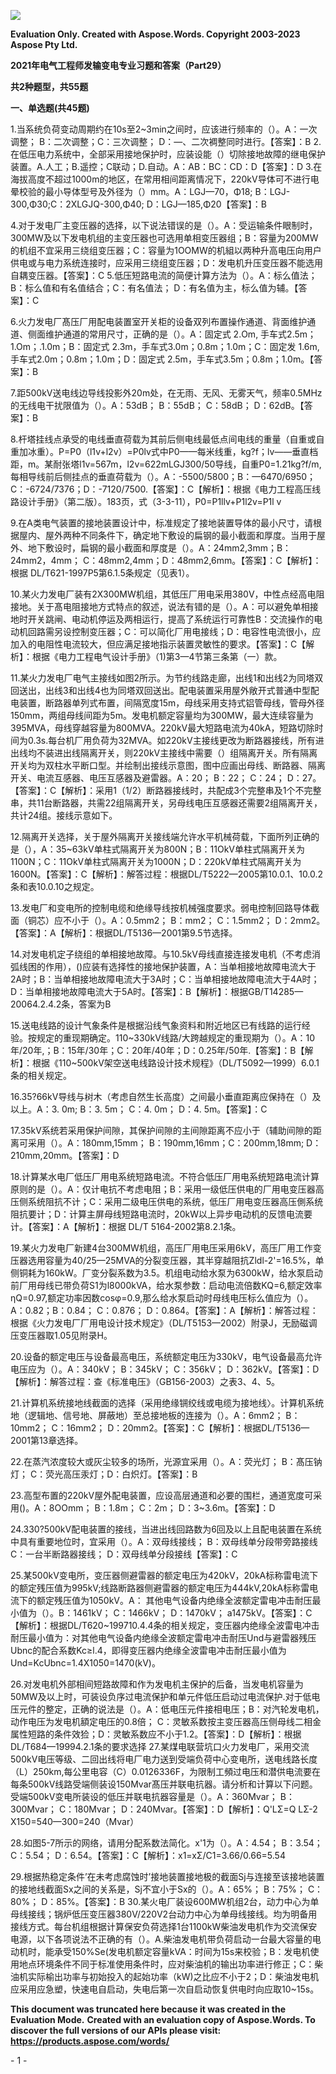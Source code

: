 ﻿![](2021%E5%B9%B4%E7%94%B5%E6%B0%94%E5%B7%A5%E7%A8%8B%E5%B8%88%E5%8F%91%E8%BE%93%E5%8F%98%E7%94%B5%E4%B8%93%E4%B8%9A%E4%B9%A0%E9%A2%98%E5%92%8C%E7%AD%94%E6%A1%88(Part29).001.png)

**Evaluation Only. Created with Aspose.Words. Copyright 2003-2023 Aspose Pty Ltd.**

**2021年电气工程师发输变电专业习题和答案（Part29）**

**共2种题型，共55题**

**一、单选题(共45题)**

1\.当系统负荷变动周期约在10s至2~3min之间时，应该进行频率的（）。A：一次调整； B：二次调整；C：三次调整； D：—、二次裯整同时进行。【答案】：B
2\.在低压电力系统中，全部采用接地保护时，应装设能（）切除接地故障的继电保护装置。A.人工；B.遥控；C联动；D.自动。A：AB：BC：CD：D【答案】：D
3\.在海拔高度不超过1000m的地区，在常用相间距离情况下，220kV导体可不进行电晕校验的最小导体型号及外径为（）mm。A：LGJ—70，Φ18; B：LGJ-300,Φ30;C：2XLGJQ-300,Φ40; D：LGJ—185,Φ20【答案】：B

4\.对于发电厂主变压器的选择，以下说法错误的是（）。A：受运输条件眼制时，300MW及以下发电机组的主变压器也可选用单相变压器组；B：容量为200MW的机组不宜采用三绕组变压器；C：容量为1OOMW的机組以两种升高电压向用户供电或与电力系统连接时，应采用三绕组变压器；D：发电机升压变压器不能选用自耦变压器。【答案】：C
5\.低压短路电流的简便计算方法为（）。A：标么值法； B：标么值和有名值结合；C：有名值法； D：有名值为主，标么值为辅。【答案】：C

6\.火力发电厂髙压厂用配电装置室开关柜的设备双列布置操作通道、背面维护通道、侧面维护通道的常用尺寸，正确的是（）。A：固定式 2.Om, 手车式2.5m；1.Om；.1.0m；B：固定式 2.3m，手车式3.0m；0.8m；1.0m；C：固定发 1.6m,手车式2.0m；0.8m；1.0m；D：固定式 2.5m，手车式3.5m；0.8m；1.0m。【答案】：B

7\.距500kV送电线边导线投影外20m处，在无雨、无风、无雾天气，频率0.5MHz的无线电干扰限值为（）。A：53dB； B：55dB； C：58dB； D：62dB。【答案】：B

8\.杆塔挂线点承受的电线垂直荷载为其前后侧电线最低点间电线的重量（自重或自重加冰重）。P=P0（l1v+l2v）=P0lv式中P0——每米线重，kg?f；lv——垂直档距，m。某耐张塔l1v=567m，l2v=622mLGJ300/50导线，自重P0=1.21kg?f/m,每相导线前后侧挂点的垂直荷载为（）。A：-5500/5800；B：—6470/6950；C：-6724/7376；D：-7120/7500.【答案】：C【解析】：根据《电力工程高压线路设计手册》（第二版）。183页，式（3-3-11），P0=P1llv+P1l2v=P1l v

9\.在A类电气装置的接地装置设计中，标准规定了接地装置导体的最小尺寸，请根据屋内、屋外两种不同条件下，确定地下敷设的扁钢的最小截面和厚度。当用于屋外、地下敷设时，扁钢的最小截面和厚度是（）。A：24mm2,3mm；B：24mm2，4mm； C：48mm2,4mm；D：48mm2,6mm。【答案】：C【解析】：根据 DL/T621-1997P5第6.1.5条规定（见表1）。

10\.某火力发电厂装有2X300MW机组，其低压厂用电采用380V，中性点经高电阻接地。关于髙电阻接地方式特点的叙述，说法有错的是（）。A：可以避免单相接地时开关跳闸、电动机停运及两相运行，提高了系统运行可靠性B：交流操作的电动机回路需另设控制变压器；C：可以简化厂用电接线；D：电容性电流很小，应加入的电阻性电流较大，但应满足接地指示装置灵敏性的要求。【答案】：C【解析】：根据《电力工程电气设计手册》（1)第3—4节第三条第（一）款。

11\.某火力发电厂电气主接线如图2所示。为节约线路走廊，出线1和出线2为同塔双回送出，出线3和出线4也为同塔双回送出。配电装置采用屋外敞开式普通中型配电装置，断路器单列式布置，间隔宽度15m，母线采用支持式铝管母线，管母外径150mm，两组母线间距为5m。发电机额定容量均为300MW，最大连续容量为395MVA，母线穿越容量为800MVA。220kV最大短路电流为40kA，短路切除时间为0.3s.每台机厂用负荷为32MVA。如220kV主接线更改为断路器接线，所有进出线均不装进出线隔离开关，则220kV主接线中需要（）组隔离开关。所有隔离开关均为双柱水平断口型。并绘制出接线示意图，图中应画出母线、断路器、隔离开关、电流互感器、电压互感器及避雷器。A：20； B：22； C：24； D：27。【答案】：C【解析】：采用1（1/2）断路器接线时，共配成3个完整串及1个不完整串，共11台断路器，共需22组隔离开关，另母线电压互感器还需要2组隔离开关，共计24组。接线示意如下。

12\.隔离开关选择，关于屋外隔离开关接线端允许水平机械荷载，下面所列正确的是（），A：35~63kV单柱式隔离开关为800N；B：11OkV单柱式隔离开关为1100N；C：11OkV单柱式隔离开关为1000N；D：220kV单柱式隔离开关为1600N。【答案】：C【解析】：解答过程：根据DL/T5222—2005第10.0.1、10.0.2条和表10.0.10之规定。

13\.发电厂和变电所的控制电缆和绝缘导线按机械强度要求。弱电控制回路导体截面（铜芯）应不小于（）。A：0.5mm2； B：mm2； C：1.5mm2； D：2mm2。【答案】：A【解析】：根据DL/T5136—2001第9.5节选择。

14\.对发电机定子绕组的单相接地故障。与10.5kV母线直接连接发电机（不考虑消弧线困的作用），()应装有选择性的接地保护装置，A：当单相接地故障电流大于2A时；B：当单相接地故障电流大于3A时；C：当单相接地故障电流大于4A时；D：当单相接地故障电流大于5A时。【答案】：B【解析】：根据GB/T14285—20064.2.4.2条，答案为B

15\.送电线路的设计气象条件是根据沿线气象资料和附近地区已有线路的运行经验。按规定的重现期确定。110~330kV线路/大跨越规定的重现期为（）。A：10年/20年,；B：15年/30年；C：20年/40年；D：0.25年/50年.【答案】：B【解析】：根据《110~500kV架空送电线路设计技术规程》（DL/T5092—1999）6.0.1条的相关规定。

16\.35?66kV导线与树木（考虑自然生长高度）之间最小垂直距离应保持在（）及以上。A：3. 0m; B：3. 5m； C：4. 0m； D：4. 5m。【答案】：C

17\.35kV系统若采用保护间隙，其保护间隙的主间隙距离不应小于（辅助间隙的距离可采用（）。A：180mm,15mm； B：190mm,16mm；C：200mm,18mm; D：210mm,20mm。【答案】：D

18\.计算某水电厂低压厂用电系统短路电流。不符合低压厂用电系统短路电流计算原则的是（）。A：仅计电抗不考虑电阻；B：采用一级低压供电的厂用电变压器高压侧系统阻抗不计；C：采用二级电压供电的系统，低压厂用电变压器高压側系统阻抗要计；D：计算主屏母线短路电流时，20kW以上异步电动机的反馈电流要计。【答案】：A【解析】：根据 DL/T 5164-2002第8.2.1条。

19\.某火力发电厂新建4台300MW机组，高压厂用电压采用6kV，高压厂用工作变压器选用容量为40/25—25MVA的分裂变压器，其半穿越阻抗Zldl-2'=16.5%，单侧铜耗为160kW。厂变分裂系数为3.5。机组电动给水泵为6300kW，给水泵启动前厂用母线已带负荷S1为l8000kVA，给水泵参数：启动电流倍数KQ=6,额定效率ηQ=0.97,额定功率因数cosφ=0.9,那么给水泵启动时母线电压标么值应为（）。A：0.82；B：0.84； C：0.876； D：0.864。【答案】：A【解析】：解答过程：根据《火力发电厂厂用电设计技术规定》（DL/T5153—2002）附录J，无励磁调压变压器取1.05见附录H。

20\.设备的额定电压与设备最高电压，系统额定电压为330kV，电气设备最高允许电压应为（）。A：340kV； B：345kV； C：356kV； D：362kV。【答案】：D【解析】：解答过程：查《标准电压》（GB156-2003）之表3、4、5。

21\.计算机系统接地线截面的选择（采用绝缘锎绞线或电缆为接地线〉。计算机系统地（逻辑地、信号地、屏蔽地）至总接地板的连接为（）。A：6mm2； B：10mm2； C：16mm2； D：20mm2。【答案】：C【解析】：根据DL/T5136—2001第13章选择。

22\.在蒸汽浓度较大或灰尘较多的场所，光源宜采用（）。A：荧光灯； B：髙压钠灯； C：荧光高压汞灯；D：白炽灯。【答案】：B

23\.高型布置的220kV屋外配电装置，应设高层通道和必要的围栏，通道宽度可采用()。A：8OOmm； B：1.8m； C：2m； D：3~3.6m。【答案】：D

24\.330?500kV配电装置的接线，当进出线回路数为6回及以上且配电装置在系统中具有重要地位时，宜采用（）。A：双母线接线； B：双母线单分段带旁路接线C：一台半断路器接线； D：双母线单分段接线【答案】：C

25\.某500kV变电所，变压器侧避雷器的额定电压为420kV，20kA标称雷电流下的额定残压值为995kV;线路断路器侧避雷器的额定电压为444kV,20kA标称雷电流下的额定残压值为1050kV。A： 其他电气设备内绝缘全波额定雷电冲击耐压最小值为（）。B：1461kV； C：1466kV； D：1470kV； a1475kV。【答案】：C【解析】：根据DL/T620~199710.4.4条的相关规定，变压器内绝缘全波雷电冲击耐压最小值为：对其他电气设备内绝缘全波额定雷电冲击耐压Und与避雷器残压Ubnc的配合系数Kc≥l.4，即得变压器内绝缘全波雷电冲击耐压最小值为Und=KcUbnc=1.4X1050=1470(kV)。

26\.对发电机外部相间短路故障和作为发电机主保护的后备，当发电机容量为50MW及以上时，可装设负序过电流保护和单元件低压启动过电流保护.对于低电压元件的整定，正确的说法是（）。A：低电压元件接相电压；B：对汽轮发电机，动作电压为发电机額定电压的0.8倍； C：灵敏系数按主变压器高压侧母线二相金属性短路的条件效猃；D：灵敏系数应不小于1.2。【答案】：D【解析】：根据DL/T684—19994.2.1条的要求选择
27\.某煤电联营坑口火力发电厂，采用交流500kV电压等级、二回出线将电厂电力送到受端负荷中心变电所，送电线路长度（L）250km,每公里电容（C）0.0126336F，为限制工頻过电压和潜供电流要在每条500kV线路受端侧装设150Mvar髙压并联电抗器。请分析和计算以下问题。受端500kV变电所装设的低压并联电抗器容量是（）。A：360Mvar； B：300Mvar； C：180Mvar； D：240Mvar。【答案】：D【解析】：Q'LΣ=Q LΣ-2 X150=540—300=240（Mvar）

28\.如图5-7所示的网络，请用分配系数法简化。x'1为（）。A：4.54； B：3.54； C：5.54； D：6.54。【答案】：C【解析】：x1=xΣ/C1=3.66/0.66=5.54

29\.根据热稳定条件’在未考虑腐蚀时’接地装置接地极的截面Sj与连接至该接地装置的接地线截面Sx之间的关系是，Sj不宜小于Sx的（）。A：65%； B：75%； C：80%； D：85%。【答案】：B
30\.某火电厂装设600MW机组2台，动力中心为单母线接线；锅炉低压变压器380V/220V2台动力中心为单母线接线。均为明备用接线方式。每台机组根据计算保安负荷选择1台1100kW柴油发电机作为交流保安电源，以下各项说法不正确的有（）。A.柴油发电机带负荷启动一台最大容量的电动机时，能承受150%Se(发电机额定容量kVA：时间为15s来校验；B：发电机使用地点环境条件不同于标准使用条件时，应对柴油机的输出功率进行修正；C：柴油机实际榆出功率与初始投入的起始功率（kW)之比应不小于2；D：柴油发电机应采用应急塑，快速电自启动，失电后第一次自启动恢复供电时向应取10~15s。

**This document was truncated here because it was created in the Evaluation Mode.**
**Created with an evaluation copy of Aspose.Words. To discover the full versions of our APIs please visit: https://products.aspose.com/words/**

\- 1 -

